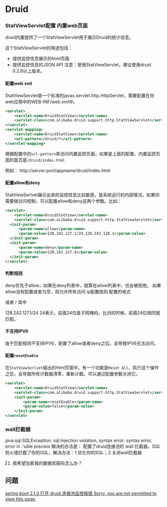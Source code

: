 # Druid
<!-- @author DHJT 2019-01-18 -->


### StatViewServlet配置 内置web页面
druid内置提供了一个StatViewServlet用于展示Druid的统计信息。

这个StatViewServlet的用途包括：

- 提供监控信息展示的html页面
- 提供监控信息的JSON API
注意：使用StatViewServlet，建议使用druid 0.2.6以上版本。

#### 配置web.xml
StatViewServlet是一个标准的javax.servlet.http.HttpServlet，需要配置在你web应用中的WEB-INF/web.xml中。

```xml
<servlet>
    <servlet-name>DruidStatView</servlet-name>
    <servlet-class>com.alibaba.druid.support.http.StatViewServlet</servlet-class>
</servlet>
<servlet-mapping>
    <servlet-name>DruidStatView</servlet-name>
    <url-pattern>/druid/*</url-pattern>
</servlet-mapping>
```
根据配置中的`url-pattern`来访问内置监控页面，如果是上面的配置，内置监控页面的首页是`/druid/index.html`

例如： http://server:port/appname/druid/index.html

#### 配置allow和deny
StatViewSerlvet展示出来的监控信息比较敏感，是系统运行的内部情况，如果你需要做访问控制，可以配置allow和deny这两个参数。比如：
```xml
<servlet>
    <servlet-name>DruidStatView</servlet-name>
    <servlet-class>com.alibaba.druid.support.http.StatViewServlet</servlet-class>
  <init-param>
      <param-name>allow</param-name>
      <param-value>128.242.127.1/24,128.242.128.1</param-value>
  </init-param>
  <init-param>
      <param-name>deny</param-name>
      <param-value>128.242.127.4</param-value>
  </init-param>
</servlet>
```

#### 判断规则
deny优先于allow，如果在deny列表中，就算在allow列表中，也会被拒绝。
如果allow没有配置或者为空，则允许所有访问
ip配置规则
配置的格式

  <IP>
  或者
  <IP>/<SUB_NET_MASK_size>
其中

  128.242.127.1/24
24表示，前面24位是子网掩码，比对的时候，前面24位相同就匹配。

#### 不支持IPV6
由于匹配规则不支持IPV6，配置了allow或者deny之后，会导致IPV6无法访问。

#### 配置`resetEnable`
在`StatViewSerlvet`输出的html页面中，有一个功能是`Reset All`，执行这个操作之后，会导致所有计数器清零，重新计数。可以通过配置参数关闭它。
```xml
<servlet>
    <servlet-name>DruidStatView</servlet-name>
    <servlet-class>com.alibaba.druid.support.http.StatViewServlet</servlet-class>
    <init-param>
        <param-name>resetEnable</param-name>
        <param-value>false</param-value>
    </init-param>
</servlet>
```

### wall拦截器
java.sql.SQLException: sql injection violation, syntax error: syntax error, error in :'uble precisio
解决的办法是：
配置了druid连接池的 wall 拦截器，SQL防火墙拦截了你的SQL，解决办法：1.优化你的SQL；2.关闭wall拦截器

21. 我希望加密我的数据库密码怎么办？

## 问题
[spring boot 2.1.3 打开 druid 连接池监控报错 Sorry, you are not permitted to view this page.](https://blog.csdn.net/mxcai2005/article/details/89928806)

[^1]: [Druid 介绍及配置](https://www.cnblogs.com/niejunlei/p/5977895.html)
